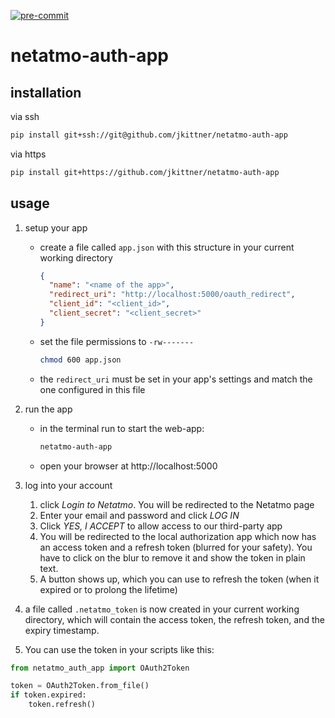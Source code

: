 [![pre-commit](https://github.com/jkittner/netatmo-auth-app/actions/workflows/pre-commit.yaml/badge.svg)](https://github.com/jkittner/netatmo-auth-app/actions?query=workflow%3Apre-commit)

# netatmo-auth-app

## installation

via ssh

```bash
pip install git+ssh://git@github.com/jkittner/netatmo-auth-app
```

via https

```bash
pip install git+https://github.com/jkittner/netatmo-auth-app
```

## usage

1.  setup your app
    - create a file called `app.json` with this structure in your current working
      directory
      ```json
      {
        "name": "<name of the app>",
        "redirect_uri": "http://localhost:5000/oauth_redirect",
        "client_id": "<client_id>",
        "client_secret": "<client_secret>"
      }
      ```
    - set the file permissions to `-rw-------`
      ```bash
      chmod 600 app.json
      ```
    - the `redirect_uri` must be set in your app's settings and match the one configured
      in this file
1.  run the app
    - in the terminal run to start the web-app:
      ```bash
      netatmo-auth-app
      ```
    - open your browser at http://localhost:5000
1.  log into your account

    1. click _Login to Netatmo_. You will be redirected to the Netatmo page
    1. Enter your email and password and click _LOG IN_
    1. Click _YES, I ACCEPT_ to allow access to our third-party app
    1. You will be redirected to the local authorization app which now has an access
       token and a refresh token (blurred for your safety). You have to click on the
       blur to remove it and show the token in plain text.
    1. A button shows up, which you can use to refresh the token (when it expired or to
       prolong the lifetime)

1.  a file called `.netatmo_token` is now created in your current working directory,
    which will contain the access token, the refresh token, and the expiry timestamp.

1.  You can use the token in your scripts like this:

```python
from netatmo_auth_app import OAuth2Token

token = OAuth2Token.from_file()
if token.expired:
    token.refresh()
```
